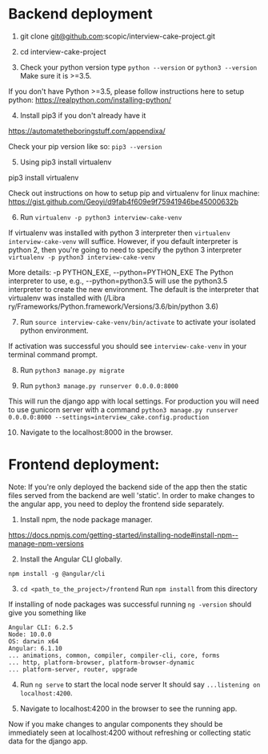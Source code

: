 # Backend deployment

1. git clone git@github.com:scopic/interview-cake-project.git

2. cd interview-cake-project

3. Check your python version
type `python --version` or `python3 --version`
Make sure it is >=3.5.

If you don't have Python >=3.5, please follow instructions here to setup python:
https://realpython.com/installing-python/


4. Install pip3 if you don't already have it

https://automatetheboringstuff.com/appendixa/

Check your pip version like so: `pip3 --version`

5. Using pip3 install virtualenv

pip3 install virtualenv

Check out instructions on how to setup pip and virtualenv for linux machine:
https://gist.github.com/Geoyi/d9fab4f609e9f75941946be45000632b

6. Run `virtualenv -p python3 interview-cake-venv`

If virtualenv was installed with python 3 interpreter then `virtualenv interview-cake-venv`
will suffice. However, if you default interpreter is python 2, then you're going to need to
specify the python 3 interpreter `virtualenv -p python3 interview-cake-venv`

More details:
-p PYTHON_EXE, --python=PYTHON_EXE
    The Python interpreter to use, e.g.,
    --python=python3.5 will use the python3.5 interpreter
    to create the new environment.  The default is the
    interpreter that virtualenv was installed with (/Libra
    ry/Frameworks/Python.framework/Versions/3.6/bin/python
    3.6)

7. Run `source interview-cake-venv/bin/activate` to activate your isolated python
environment.

If activation was successful you should see `interview-cake-venv` in your terminal command
prompt.

8. Run `python3 manage.py migrate`

9. Run `python3 manage.py runserver 0.0.0.0:8000`

This will run the django app with local settings. For production you will need to use
gunicorn server with a command
`python3 manage.py runserver 0.0.0.0:8000 --settings=interview_cake.config.production`

10. Navigate to the localhost:8000 in the browser.


# Frontend deployment:
Note: If you're only deployed the backend side of the app then
the static files served from the backend are well 'static'. In order to make changes to
the angular app, you need to deploy the frontend side separately.

1. Install npm, the node package manager.

https://docs.npmjs.com/getting-started/installing-node#install-npm--manage-npm-versions

2. Install the Angular CLI globally.

`npm install -g @angular/cli`

3. `cd <path_to_the_project>/frontend`
Run `npm install` from this directory

If installing of node packages was successful running
`ng -version` should give you something like

```
Angular CLI: 6.2.5
Node: 10.0.0
OS: darwin x64
Angular: 6.1.10
... animations, common, compiler, compiler-cli, core, forms
... http, platform-browser, platform-browser-dynamic
... platform-server, router, upgrade
```

4. Run `ng serve` to start the local node server
It should say `...listening on localhost:4200`.

5. Navigate to localhost:4200 in the browser to see the running app.

Now if you make changes to angular components they should be immediately seen at
localhost:4200 without refreshing or collecting static data for the django app.







